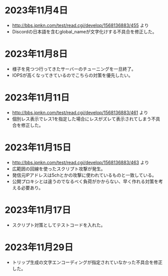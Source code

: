 # 2023年11月4日

- http://bbs.jpnkn.com/test/read.cgi/develop/1568136883/455 より
- Discordの日本語を含むglobal_nameが文字化けする不具合を修正した。

# 2023年11月8日

- 様子を見つつ行ってきたサーバーのチューニングを一旦終了。
- IOPSが高くなってきているのでこちらの対策を優先したい。

# 2023年11月11日

- http://bbs.jpnkn.com/test/read.cgi/develop/1568136883/461 より
- 個別レス表示でレス1を指定した場合にレスがズレて表示されてしまう不具合を修正した。

# 2023年11月15日

- http://bbs.jpnkn.com/test/read.cgi/develop/1568136883/463 より
- 広範囲の回線を使ったスクリプト攻撃が発生。
- 発信元IPアドレスは5chとかの攻撃に使われているものと一致している。
- 公開プロキシとは違うのでなるべく負荷がかからない、早く作れる対策を考える必要あり。

# 2023年11月17日

- スクリプト対策としてテストコードを入れた。

# 2023年11月29日

- トリップ生成の文字エンコーディングが指定されていなかった不具合を修正した。
